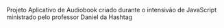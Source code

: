 Projeto Aplicativo de Audiobook criado durante o intensivão de JavaScript ministrado pelo professor Daniel da Hashtag

